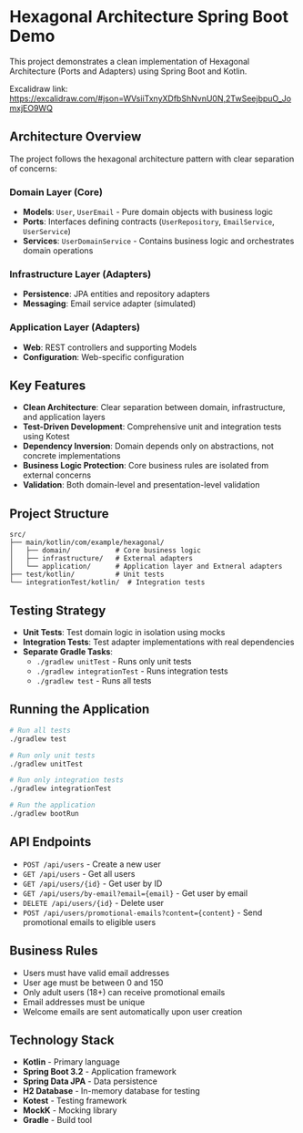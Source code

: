 # Hexagonal Architecture Spring Boot Demo

This project demonstrates a clean implementation of Hexagonal Architecture (Ports and Adapters) using Spring Boot and Kotlin.

Excalidraw link: https://excalidraw.com/#json=WVsiiTxnyXDfbShNvnU0N,2TwSeejbpuO_JomxjEO9WQ

## Architecture Overview

The project follows the hexagonal architecture pattern with clear separation of concerns:

### Domain Layer (Core)
- **Models**: `User`, `UserEmail` - Pure domain objects with business logic
- **Ports**: Interfaces defining contracts (`UserRepository`, `EmailService`, `UserService`)
- **Services**: `UserDomainService` - Contains business logic and orchestrates domain operations

### Infrastructure Layer (Adapters)
- **Persistence**: JPA entities and repository adapters
- **Messaging**: Email service adapter (simulated)

### Application Layer (Adapters)
- **Web**: REST controllers and supporting Models
- **Configuration**: Web-specific configuration

## Key Features

- **Clean Architecture**: Clear separation between domain, infrastructure, and application layers
- **Test-Driven Development**: Comprehensive unit and integration tests using Kotest
- **Dependency Inversion**: Domain depends only on abstractions, not concrete implementations
- **Business Logic Protection**: Core business rules are isolated from external concerns
- **Validation**: Both domain-level and presentation-level validation

## Project Structure

```
src/
├── main/kotlin/com/example/hexagonal/
│   ├── domain/           # Core business logic
│   ├── infrastructure/   # External adapters
│   └── application/      # Application layer and Extneral adapters
├── test/kotlin/          # Unit tests
└── integrationTest/kotlin/  # Integration tests
```

## Testing Strategy

- **Unit Tests**: Test domain logic in isolation using mocks
- **Integration Tests**: Test adapter implementations with real dependencies
- **Separate Gradle Tasks**:
    - `./gradlew unitTest` - Runs only unit tests
    - `./gradlew integrationTest` - Runs integration tests
    - `./gradlew test` - Runs all tests

## Running the Application

```bash
# Run all tests
./gradlew test

# Run only unit tests
./gradlew unitTest

# Run only integration tests
./gradlew integrationTest

# Run the application
./gradlew bootRun
```

## API Endpoints

- `POST /api/users` - Create a new user
- `GET /api/users` - Get all users
- `GET /api/users/{id}` - Get user by ID
- `GET /api/users/by-email?email={email}` - Get user by email
- `DELETE /api/users/{id}` - Delete user
- `POST /api/users/promotional-emails?content={content}` - Send promotional emails to eligible users

## Business Rules

- Users must have valid email addresses
- User age must be between 0 and 150
- Only adult users (18+) can receive promotional emails
- Email addresses must be unique
- Welcome emails are sent automatically upon user creation

## Technology Stack

- **Kotlin** - Primary language
- **Spring Boot 3.2** - Application framework
- **Spring Data JPA** - Data persistence
- **H2 Database** - In-memory database for testing
- **Kotest** - Testing framework
- **MockK** - Mocking library
- **Gradle** - Build tool